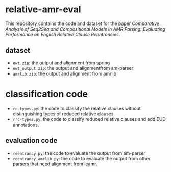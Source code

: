 # relative-amr-eval
This repository contains the code and dataset for the paper *Comparative Analysis of Seq2Seq and Compositional Models in AMR Parsing: Evaluating Performance on English Relative Clause Reentrancies*.

## dataset
- ```ewt.zip```: the output and alignment from spring
- ```ewt_output.zip```: the output and alignmentfrom am-parser
- ```amrlib.zip```: the output and alignment from amrlib
# classification code
- ```rc-types.py```: the code to classify the relative clauses without distinguishing types of reduced relative clauses.
- ```rrc-types.py```: the code to classify reduced relative clauses and add EUD annotations.
## evaluation code
- ```reentrancy.py```: the code to evaluate the output from am-parser
- ```reentrancy_amrlib.py```: the code to evaluate the output from other parsers that need alignment from leamr.
